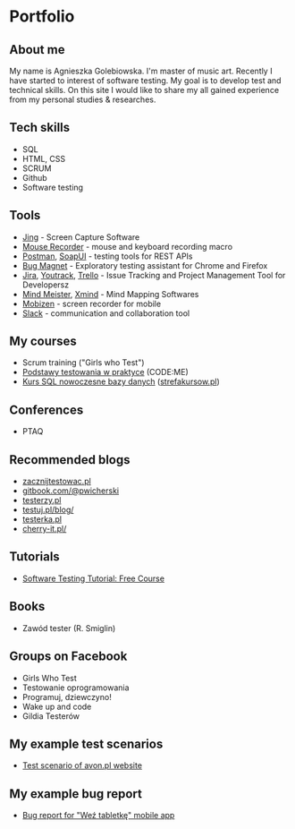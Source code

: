 # Portfolio

## About me

My name is Agnieszka Golebiowska. I'm master of music art. Recently I have started to interest of software testing. My goal is to develop test and technical skills. On this site I would like to share my all gained experience from my personal studies & researches.


## Tech skills

* SQL
* HTML, CSS
* SCRUM
* Github
* Software testing

## Tools

* [Jing](https://www.techsmith.com/jing-tool.html) - Screen Capture Software
* [Mouse Recorder](http://www.mouserecorder.com/) - mouse and keyboard recording macro
* [Postman](https://www.getpostman.com/), [SoapUI](https://www.soapui.org) - testing tools for REST APIs
* [Bug Magnet](https://bugmagnet.org/) - Exploratory testing assistant for Chrome and Firefox
* [Jira](https://jira.atlassian.com/), [Youtrack](https://www.jetbrains.com/youtrack/), [Trello](https://trello.com/) - Issue Tracking and Project Management Tool for Developersz
* [Mind Meister](https://www.mindmeister.com), [Xmind](http://www.xmind.net/) - Mind Mapping Softwares
* [Mobizen](https://www.mobizen.com/) - screen recorder for mobile
* [Slack](https://slack.com) - communication and collaboration tool

## My courses

* Scrum training ("Girls who Test")
* [Podstawy testowania w praktyce](http://codeme.pl/podstawy-testowania-w-praktyce/) (CODE:ME)
* [Kurs SQL nowoczesne bazy danych](https://strefakursow.pl/kursy/programowanie/kurs_sql_nowoczesne_bazy_danych.html) ([strefakursow.pl](https://strefakursow.pl/))
 
## Conferences 

* PTAQ

## Recommended blogs

* [zacznijtestowac.pl](http://zacznijtestowac.pl/)
* [gitbook.com/@pwicherski](https://www.gitbook.com/@pwicherski)
* [testerzy.pl](testerzy.pl)
* [testuj.pl/blog/](https://testuj.pl/blog/)
* [testerka.pl](www.testerka.pl)
* [cherry-it.pl/](http://cherry-it.pl/)

## Tutorials
* [Software Testing Tutorial: Free Course](https://www.guru99.com/software-testing.html)

## Books 

* Zawód tester (R. Smiglin)

## Groups on Facebook

* Girls Who Test 
* Testowanie oprogramowania
* Programuj, dziewczyno!
* Wake up and code
* Gildia Testerów




## My example test scenarios

* [Test scenario of avon.pl website](https://docs.google.com/document/d/1EMYW4SGwgu2c4MZe1TLVichmJTEiu2b_rI8zwZZpEYw/edit?usp=sharing)

## My example bug report

* [Bug report for "Weź tabletkę" mobile app](https://docs.google.com/document/d/1wt4e7TcBAwgP0DfWQAa1AiTKe51CIPLZCR8tZNdJ80g/edit)